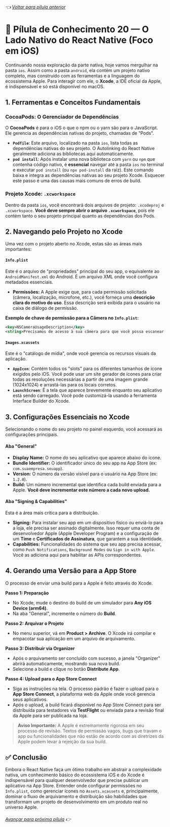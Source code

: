 ###### 👈 [Voltar para pílula anterior](https://github.com/ewerton5/reactJS-knowledge-nuggets/blob/main/content/019-native-android.md)

# 📘 Pílula de Conhecimento 20 — O Lado Nativo do React Native (Foco em iOS)

Continuando nossa exploração da parte nativa, hoje vamos mergulhar na pasta `ios`. Assim como a pasta `android`, ela contém um projeto nativo completo, mas construído com as ferramentas e a linguagem do ecossistema Apple. Para interagir com ele, o **Xcode**, a IDE oficial da Apple, é indispensável e só está disponível no macOS.

## 1\. Ferramentas e Conceitos Fundamentais

### CocoaPods: O Gerenciador de Dependências

O **CocoaPods** é para o iOS o que o npm ou o yarn são para o JavaScript. Ele gerencia as dependências nativas do projeto, chamadas de "Pods".

  * **`Podfile`**: Este arquivo, localizado na pasta `ios`, lista todas as dependências nativas do seu projeto. O Autolinking do React Native geralmente adiciona as bibliotecas aqui automaticamente.
  * **`pod install`**: Após instalar uma nova biblioteca com `yarn` ou `npm` que contenha código nativo, é **essencial** navegar até a pasta `ios` no terminal e executar `pod install` (ou `npx pod-install` da raiz). Este comando baixa e integra as dependências nativas ao seu projeto Xcode. Esquecer este passo é uma das causas mais comuns de erros de build.

### Projeto Xcode: `.xcworkspace`

Dentro da pasta `ios`, você encontrará dois arquivos de projeto: `.xcodeproj` e `.xcworkspace`. **Você deve sempre abrir o arquivo `.xcworkspace`**, pois ele contém tanto o seu projeto principal quanto as dependências dos Pods.

## 2\. Navegando pelo Projeto no Xcode

Uma vez com o projeto aberto no Xcode, estas são as áreas mais importantes:

#### `Info.plist`

Este é o arquivo de "propriedades" principal do seu app, o equivalente ao `AndroidManifest.xml` do Android. É um arquivo XML onde você configura metadados essenciais.

  * **Permissões:** A Apple exige que, para cada permissão solicitada (câmera, localização, microfone, etc.), você forneça uma **descrição clara do motivo do uso**. Essa descrição será exibida para o usuário na caixa de diálogo de permissão.

**Exemplo de chave de permissão para a Câmera no `Info.plist`:**

```xml
<key>NSCameraUsageDescription</key>
<string>Precisamos de acesso à sua câmera para que você possa escanear códigos de barras e adicionar fotos aos seus relatórios.</string>
```

#### `Images.xcassets`

Este é o "catálogo de mídia", onde você gerencia os recursos visuais da aplicação.

  * **`AppIcon`**: Contém todos os "slots" para os diferentes tamanhos de ícone exigidos pelo iOS. Você pode usar um site gerador de ícones para criar todas as resoluções necessárias a partir de uma imagem grande (1024x1024) e arrastá-las para os locais corretos.
  * **`LaunchScreen`**: É a tela que aparece brevemente enquanto seu aplicativo está sendo carregado. Você pode customizá-la usando a ferramenta Interface Builder do Xcode.

## 3\. Configurações Essenciais no Xcode

Selecionando o nome do seu projeto no painel esquerdo, você acessará as configurações principais.

#### Aba "General"

  * **Display Name:** O nome do seu aplicativo que aparece abaixo do ícone.
  * **Bundle Identifier:** O identificador único do seu app na App Store (ex: `com.suaempresa.seuapp`).
  * **Version:** O número da versão visível para o usuário na App Store (ex: `1.2.0`).
  * **Build:** Um número incremental que identifica cada build enviada para a Apple. **Você deve incrementar este número a cada novo upload.**

#### Aba "Signing & Capabilities"

Esta é a área mais crítica para a distribuição.

  * **Signing:** Para instalar seu app em um dispositivo físico ou enviá-lo para a loja, ele precisa ser assinado digitalmente. Isso requer uma conta de desenvolvedor Apple (Apple Developer Program) e a configuração de um **Time** e **Certificados de Assinatura**, que garantem a sua identidade.
  * **Capabilities:** Funcionalidades do sistema que seu app precisa acessar, como `Push Notifications`, `Background Modes` ou `Sign in with Apple`. Você as adiciona aqui para habilitar as APIs correspondentes.

## 4\. Gerando uma Versão para a App Store

O processo de enviar uma build para a Apple é feito através do Xcode.

**Passo 1: Preparação**

  * No Xcode, mude o destino do build de um simulador para **Any iOS Device (arm64)**.
  * Na aba "General", incremente o número do **Build**.

**Passo 2: Arquivar o Projeto**

  * No menu superior, vá em **Product \> Archive**. O Xcode irá compilar e empacotar sua aplicação em um arquivo de arquivamento.

**Passo 3: Distribuir via Organizer**

  * Após o arquivamento ser concluído com sucesso, a janela "Organizer" abrirá automaticamente, mostrando sua nova build.
  * Selecione a build e clique no botão **Distribute App**.

**Passo 4: Upload para o App Store Connect**

  * Siga as instruções na tela. O processo padrão é fazer o upload para o **App Store Connect**, a plataforma web da Apple onde você gerencia seus aplicativos.
  * Após o upload, a build ficará disponível no App Store Connect para ser distribuída para testadores via **TestFlight** ou enviada para a revisão final da Apple para ser publicada na loja.

> **Aviso Importante:** A Apple é extremamente rigorosa em seu processo de revisão. Textos de permissão vagos, bugs que travam o app ou funcionalidades que não estão de acordo com as diretrizes da Apple podem levar à rejeição da sua build.

## ✅ Conclusão

Embora o React Native faça um ótimo trabalho em abstrair a complexidade nativa, um conhecimento básico do ecossistema iOS e do Xcode é indispensável para qualquer desenvolvedor que precise publicar um aplicativo na App Store. Entender onde configurar permissões no `Info.plist`, como gerenciar ícones no `Assets.xcassets` e, principalmente, dominar o fluxo de arquivamento e distribuição são habilidades que transformam um projeto de desenvolvimento em um produto real no universo Apple.

###### [Avançar para próxima pílula](https://github.com/ewerton5/reactJS-knowledge-nuggets/blob/main/content/021-deep-link.md) 👉
